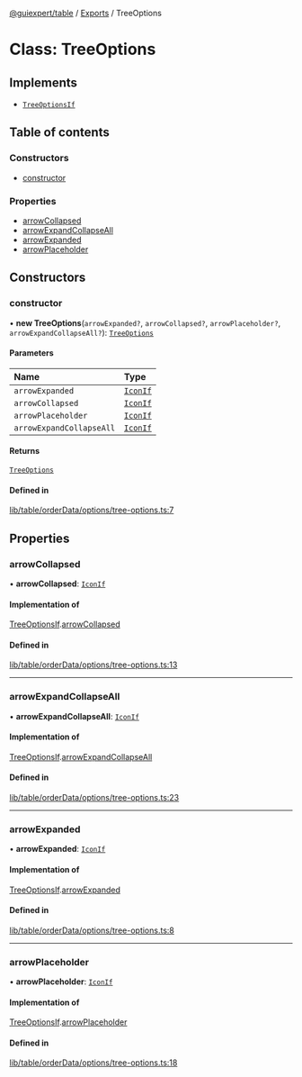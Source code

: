 [@guiexpert/table](../README.md) / [Exports](../modules.md) / TreeOptions

# Class: TreeOptions

## Implements

- [`TreeOptionsIf`](../interfaces/TreeOptionsIf.md)

## Table of contents

### Constructors

- [constructor](TreeOptions.md#constructor)

### Properties

- [arrowCollapsed](TreeOptions.md#arrowcollapsed)
- [arrowExpandCollapseAll](TreeOptions.md#arrowexpandcollapseall)
- [arrowExpanded](TreeOptions.md#arrowexpanded)
- [arrowPlaceholder](TreeOptions.md#arrowplaceholder)

## Constructors

### constructor

• **new TreeOptions**(`arrowExpanded?`, `arrowCollapsed?`, `arrowPlaceholder?`, `arrowExpandCollapseAll?`): [`TreeOptions`](TreeOptions.md)

#### Parameters

| Name | Type |
| :------ | :------ |
| `arrowExpanded` | [`IconIf`](../interfaces/IconIf.md) |
| `arrowCollapsed` | [`IconIf`](../interfaces/IconIf.md) |
| `arrowPlaceholder` | [`IconIf`](../interfaces/IconIf.md) |
| `arrowExpandCollapseAll` | [`IconIf`](../interfaces/IconIf.md) |

#### Returns

[`TreeOptions`](TreeOptions.md)

#### Defined in

[lib/table/orderData/options/tree-options.ts:7](https://github.com/guiexperttable/ge-table/blob/65d38fc/libs/table/src/lib/table/orderData/options/tree-options.ts#L7)

## Properties

### arrowCollapsed

• **arrowCollapsed**: [`IconIf`](../interfaces/IconIf.md)

#### Implementation of

[TreeOptionsIf](../interfaces/TreeOptionsIf.md).[arrowCollapsed](../interfaces/TreeOptionsIf.md#arrowcollapsed)

#### Defined in

[lib/table/orderData/options/tree-options.ts:13](https://github.com/guiexperttable/ge-table/blob/65d38fc/libs/table/src/lib/table/orderData/options/tree-options.ts#L13)

___

### arrowExpandCollapseAll

• **arrowExpandCollapseAll**: [`IconIf`](../interfaces/IconIf.md)

#### Implementation of

[TreeOptionsIf](../interfaces/TreeOptionsIf.md).[arrowExpandCollapseAll](../interfaces/TreeOptionsIf.md#arrowexpandcollapseall)

#### Defined in

[lib/table/orderData/options/tree-options.ts:23](https://github.com/guiexperttable/ge-table/blob/65d38fc/libs/table/src/lib/table/orderData/options/tree-options.ts#L23)

___

### arrowExpanded

• **arrowExpanded**: [`IconIf`](../interfaces/IconIf.md)

#### Implementation of

[TreeOptionsIf](../interfaces/TreeOptionsIf.md).[arrowExpanded](../interfaces/TreeOptionsIf.md#arrowexpanded)

#### Defined in

[lib/table/orderData/options/tree-options.ts:8](https://github.com/guiexperttable/ge-table/blob/65d38fc/libs/table/src/lib/table/orderData/options/tree-options.ts#L8)

___

### arrowPlaceholder

• **arrowPlaceholder**: [`IconIf`](../interfaces/IconIf.md)

#### Implementation of

[TreeOptionsIf](../interfaces/TreeOptionsIf.md).[arrowPlaceholder](../interfaces/TreeOptionsIf.md#arrowplaceholder)

#### Defined in

[lib/table/orderData/options/tree-options.ts:18](https://github.com/guiexperttable/ge-table/blob/65d38fc/libs/table/src/lib/table/orderData/options/tree-options.ts#L18)
